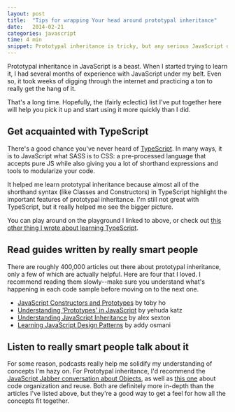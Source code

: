 ```yaml
---
layout: post
title:  "Tips for wrapping Your head around prototypal inheritance"
date:   2014-02-21
categories: javascript
time: 4 min
snippet: Prototypal inheritance is tricky, but any serious JavaScript developer needs to know it inside and out. Here's a pretty diverse set of resources that helped me learn the basics.
---
```


Prototypal inheritance in JavaScript is a beast. When I started trying to learn it, I had several months of experience with JavaScript under my belt. Even so, it took weeks of digging through the internet and practicing a ton to really get the hang of it. 

That's a long time. Hopefully, the (fairly eclectic) list I've put together here will help you pick it up and start using it more quickly than I did. 

## Get acquainted with TypeScript

There's a good chance you've never heard of [TypeScript](http://typescriptlang.org). In many ways, it is to JavaScript what SASS is to CSS: a pre-processed language that accepts pure JS while also giving you a lot of shorthand expressions and tools to modularize your code. 

It helped me learn prototypal inheritance because almost all of the shorthand syntax (like Classes and Constructors) in TypeScript highlight the important features of prototypal inheritance. I'm still not great with TypeScript, but it really helped me see the bigger picture. 

You can play around on the playground I linked to above, or check out [this other thing I wrote about learning TypeScript](http://devbryce.com/javascript/getting-started-with-typescript.html).

## Read guides written by really smart people

There are roughly 400,000 articles out there about prototypal inheritance, only a few of which are actually helpful. Here are four that I loved. I recommend reading them slowly--make sure you understand what's happening in each code sample before moving on to the next one. 

- [JavaScript Constructors and Prototypes](http://tobyho.com/2010/11/22/javascript-constructors-and/) by toby ho
- [Understanding 'Prototypes' in JavaScript](http://yehudakatz.com/2011/08/12/understanding-prototypes-in-javascript/) by yehuda katz
- [Understanding JavaScript Inheritance](https://alexsexton.com/blog/2013/04/understanding-javascript-inheritance/) by alex sexton
- [Learning JavaScript Design Patterns](http://addyosmani.com/resources/essentialjsdesignpatterns/book/) by addy osmani

## Listen to really smart people talk about it

For some reason, podcasts really help me solidify my understanding of concepts I'm hazy on. For Prototypal inheritance, I'd recommend the [JavaScript Jabber conversation about Objects](http://javascriptjabber.com/005-jsj-javascript-objects/), as well as [this one](http://javascriptjabber.com/026-jsj-code-organization-and-reuse/) about code organization and reuse. Both are definitely more in-depth than the articles I've listed above, but they're a good way to get a feel for how all the concepts fit together. 


